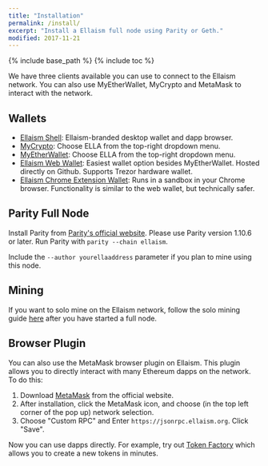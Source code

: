 ```yaml
---
title: "Installation"
permalink: /install/
excerpt: "Install a Ellaism full node using Parity or Geth."
modified: 2017-11-21
---
```


{% include base_path %}
{% include toc %}

We have three clients available you can use to connect to the Ellaism network. You
can also use MyEtherWallet, MyCrypto and MetaMask to interact with the network.

## Wallets

* [Ellaism Shell](https://github.com/ellaism/shell/releases): Ellaism-branded desktop wallet and dapp browser.
* [MyCrypto](https://mycrypto.com): Choose ELLA from the top-right dropdown menu.
* [MyEtherWallet](https://myetherwallet.com): Choose ELLA from the top-right dropdown menu.
* [Ellaism Web Wallet](https://ellaism.github.io/ellawallet): Easiest wallet option besides MyEtherWallet. Hosted directly on Github. Supports Trezor hardware wallet.
* [Ellaism Chrome Extension Wallet](https://chrome.google.com/webstore/detail/myellawallet/bgfofdgebpphdhddggaggeafenegbjef): Runs in a sandbox in your Chrome browser. Functionality is similar to the web wallet, but technically safer.

## Parity Full Node

Install Parity from [Parity's official website](https://github.com/paritytech/parity/releases).
Please use Parity version 1.10.6 or later. Run Parity with `parity --chain ellaism`.

Include the `--author yourellaaddress` parameter if you plan to mine using this
node.

## Mining

If you want to solo mine on the Ellaism network, follow the solo mining guide
[here](/mining/) after you have started a full node.

## Browser Plugin

You can also use the MetaMask browser plugin on Ellaism. This plugin allows you
to directly interact with many Ethereum dapps on the network. To do this:

1. Download [MetaMask](http://metamask.io/) from the official website.
2. After installation, click the MetaMask icon, and choose (in the top left
   corner of the pop up) network selection.
3. Choose "Custom RPC" and Enter `https://jsonrpc.ellaism.org`. Click "Save".

Now you can use dapps directly. For example, try out [Token
Factory](https://tokenfactory.surge.sh) which allows you to create a new tokens
in minutes.
